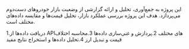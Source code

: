 این پروژه به جمع‌آوری، تحلیل و ارائه گزارشی از وضعیت بازار خودروهای دست‌دوم می‌پردازد. هدف این پروژه بررسی عملکرد بازار، تحلیل قیمت‌ها و مقایسه داده‌های مختلف است.

1.دریافت داده‌ها از API‌های مختلف
2.پردازش و غنی‌سازی داده‌ها
3.محاسبه اختلاف قیمت و تبدیل ارز
4.تحلیل داده‌ها و استخراج نتایج مفید

